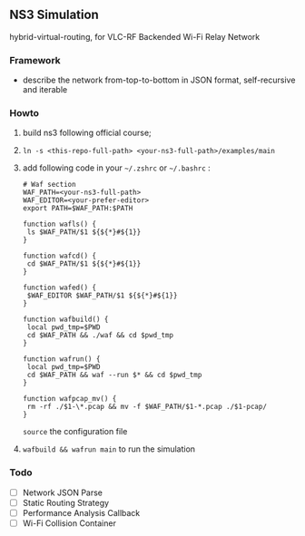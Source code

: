 ## NS3 Simulation

hybrid-virtual-routing, for VLC-RF Backended Wi-Fi Relay Network

### Framework

* describe the network from-top-to-bottom in JSON format, self-recursive and iterable

### Howto

1. build ns3 following official course;

2. `ln -s <this-repo-full-path> <your-ns3-full-path>/examples/main`

3. add following code in your `~/.zshrc` or `~/.bashrc` :

   ```shell
   # Waf section
   WAF_PATH=<your-ns3-full-path>
   WAF_EDITOR=<your-prefer-editor>
   export PATH=$WAF_PATH:$PATH

   function wafls() {
   	ls $WAF_PATH/$1 ${${*}#${1}}
   }

   function wafcd() {
   	cd $WAF_PATH/$1 ${${*}#${1}}
   }

   function wafed() {
   	$WAF_EDITOR $WAF_PATH/$1 ${${*}#${1}}
   }

   function wafbuild() {
   	local pwd_tmp=$PWD
   	cd $WAF_PATH &&	./waf && cd $pwd_tmp
   }

   function wafrun() {
   	local pwd_tmp=$PWD
   	cd $WAF_PATH &&	waf --run $* && cd $pwd_tmp
   }

   function wafpcap_mv() {
   	rm -rf ./$1-\*.pcap && mv -f $WAF_PATH/$1-*.pcap ./$1-pcap/
   }
   ```

   `source` the configuration file

4. `wafbuild && wafrun main` to run the simulation

### Todo
- [ ] Network JSON Parse
- [ ] Static Routing Strategy
- [ ] Performance Analysis Callback
- [ ] Wi-Fi Collision Container
